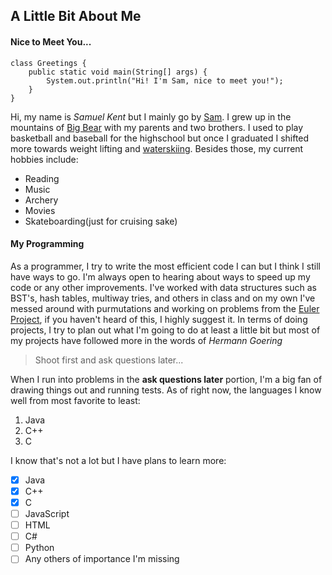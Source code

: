 ## A Little Bit About Me

#### Nice to Meet You...

```
class Greetings {
    public static void main(String[] args) {
        System.out.println("Hi! I'm Sam, nice to meet you!"); 
    }
}
```

Hi, my name is *Samuel Kent* but I mainly go by [Sam](IMG_5870.JPG).
I grew up in the mountains of [Big Bear](https://www.bigbear.com/) with my
parents and two brothers. I used to play basketball and baseball for the highschool
but once I graduated I shifted more towards weight lifting and [waterskiing](Sam%20Slomo.mp4).
Besides those, my current hobbies include:
- Reading
- Music
- Archery
- Movies
- Skateboarding(just for cruising sake)

#### My Programming

As a programmer, I try to write the most efficient code I can but I think
I still have ways to go. I'm always open to hearing about ways to speed up my code
or any other improvements. I've worked with data structures such as BST's, hash tables,
multiway tries, and others in class and on my own I've messed around with purmutations and
working on problems from the [Euler Project](https://projecteuler.net/archives), if you haven't
heard of this, I highly suggest it. In terms of doing projects, I try to plan out what I'm going 
to do at least a little bit but most of my projects have followed more in the words of *Hermann Goering* 
> Shoot first and ask questions later...

When I run into problems in the **ask questions later** portion, I'm a big fan of drawing things 
out and running tests.
As of right now, the languages I know well from most favorite to least:
1. Java
2. C++
3. C

I know that's not a lot but I have plans to learn more:
- [X] Java
- [X] C++
- [X] C
- [ ] JavaScript
- [ ] HTML
- [ ] C#
- [ ] Python
- [ ] Any others of importance I'm missing
